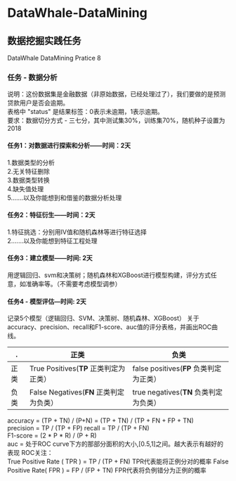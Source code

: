 # DataWhale-DataMining
## 数据挖掘实践任务
DataWhale DataMining Pratice 8   

### 任务 - 数据分析  
说明：这份数据集是金融数据（非原始数据，已经处理过了），我们要做的是预测贷款用户是否会逾期。  
表格中 "status" 是结果标签：0表示未逾期，1表示逾期。  
要求：数据切分方式 - 三七分，其中测试集30%，训练集70%，随机种子设置为2018  


#### 任务1：对数据进行探索和分析——时间：2天  
1.数据类型的分析  
2.无关特征删除  
3.数据类型转换  
4.缺失值处理  
5.……以及你能想到和借鉴的数据分析处理  


#### 任务2：特征衍生——时间：2天  
1.特征挑选：分别用IV值和随机森林等进行特征选择  
2.……以及你能想到特征工程处理  


#### 任务3：建立模型——时间: 2天
用逻辑回归、svm和决策树；随机森林和XGBoost进行模型构建，评分方式任意，如准确率等。（不需要考虑模型调参）


#### 任务4 - 模型评估—时间: 2天
记录5个模型（逻辑回归、SVM、决策树、随机森林、XGBoost）
关于accuracy、precision、recall和F1-score、auc值的评分表格，并画出ROC曲线。

.|正类|负类
-|-|-
正类|True Positives(**TP** 正类判定为正类）|false positives(**FP** 负类判定为正类）
负类|False Negatives(**FN** 正类判定为负类）|true negatives(**TN** 负类判定为负类）

accuracy = (TP + TN) / (P+N) = (TP + TN) / (TP + FN + FP + TN)     
precision = TP / (TP + FP)
recall = TP / (TP + FN)  
F1-score = (2 * P * R) / (P + R)  
auc =  处于ROC curve下方的那部分面积的大小,[0.5,1]之间。越大表示有越好的表现
ROC关注：  
   True Positive Rate ( TPR )  = TP / (TP + FN)     TPR代表能将正例分对的概率
   False Positive Rate( FPR ) = FP / (FP + TN)      FPR代表将负例错分为正例的概率

